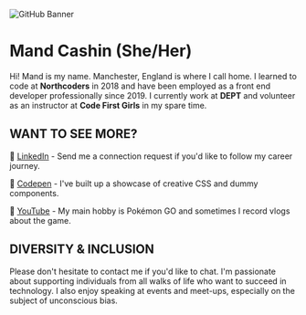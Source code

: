 ![GitHub Banner](https://user-images.githubusercontent.com/41064490/147854146-647fc3c9-ea24-4bbf-9062-3d5502f55b21.gif)

# Mand Cashin (She/Her)

Hi! Mand is my name. Manchester, England is where I call home. I learned to code at **Northcoders** in 2018 and have been employed as a front end developer professionally since 2019. I currently work at **DEPT** and volunteer as an instructor at **Code First Girls** in my spare time.

## WANT TO SEE MORE?

🔗 [LinkedIn](https://www.linkedin.com/in/mandcashin/) - Send me a connection request if you'd like to follow my career journey.

🔗 [Codepen](https://codepen.io/razzberrymand) - I've built up a showcase of creative CSS and dummy components.

🔗 [YouTube](https://tinyurl.com/razzberrymand) - My main hobby is Pokémon GO and sometimes I record vlogs about the game.

## DIVERSITY & INCLUSION

Please don't hesitate to contact me if you'd like to chat. I'm passionate about supporting individuals from all walks of life who want to succeed in technology. I also enjoy speaking at events and meet-ups, especially on the subject of unconscious bias.
